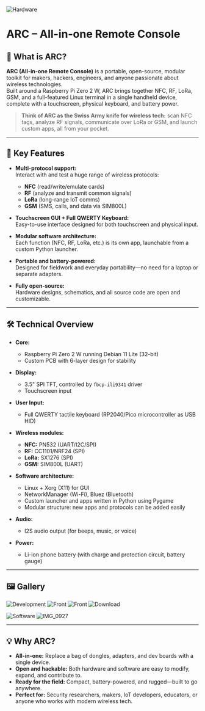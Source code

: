 ![Hardware](https://github.com/user-attachments/assets/97f00517-e868-492f-8eb3-124fec76963c)
# ARC – All-in-one Remote Console

## 🚀 What is ARC?

**ARC (All-in-one Remote Console)** is a portable, open-source, modular toolkit for makers, hackers, engineers, and anyone passionate about wireless technologies.  
Built around a Raspberry Pi Zero 2 W, ARC brings together NFC, RF, LoRa, GSM, and a full-featured Linux terminal in a single handheld device, complete with a touchscreen, physical keyboard, and battery power.

> **Think of ARC as the Swiss Army knife for wireless tech:** scan NFC tags, analyze RF signals, communicate over LoRa or GSM, and launch custom apps, all from your pocket.

---


## 🎯 Key Features

- **Multi-protocol support:**  
  Interact with and test a huge range of wireless protocols:  
  - **NFC** (read/write/emulate cards)  
  - **RF** (analyze and transmit common signals)  
  - **LoRa** (long-range IoT comms)  
  - **GSM** (SMS, calls, and data via SIM800L)

- **Touchscreen GUI + Full QWERTY Keyboard:**  
  Easy-to-use interface designed for both touchscreen and physical input.

- **Modular software architecture:**  
  Each function (NFC, RF, LoRa, etc.) is its own app, launchable from a custom Python launcher.

- **Portable and battery-powered:**  
  Designed for fieldwork and everyday portability—no need for a laptop or separate adapters.

- **Fully open-source:**  
  Hardware designs, schematics, and all source code are open and customizable.

---

## 🛠️ Technical Overview

- **Core:**  
  - Raspberry Pi Zero 2 W running Debian 11 Lite (32-bit)
  - Custom PCB with 6-layer design for stability

- **Display:**  
  - 3.5" SPI TFT, controlled by `fbcp-ili9341` driver  
  - Touchscreen input

- **User Input:**  
  - Full QWERTY tactile keyboard (RP2040/Pico microcontroller as USB HID)

- **Wireless modules:**  
  - **NFC:** PN532 (UART/I2C/SPI)  
  - **RF:** CC1101/NRF24 (SPI)  
  - **LoRa:** SX1276 (SPI)  
  - **GSM:** SIM800L (UART)

- **Software architecture:**  
  - Linux + Xorg (X11) for GUI
  - NetworkManager (Wi-Fi), Bluez (Bluetooth)
  - Custom launcher and apps written in Python using Pygame
  - Modular structure: new apps and protocols can be added easily

- **Audio:**  
  - I2S audio output (for beeps, music, or voice)

- **Power:**  
  - Li-ion phone battery (with charge and protection circuit, battery gauge)

---

## 🖼️ Gallery

![Development](https://github.com/user-attachments/assets/d6d2a515-0eaf-4327-b26b-5b2a4da00ada)
![Front](https://github.com/user-attachments/assets/de0579b6-031c-4c4d-8d47-989d9715a2b8)
![Front](https://github.com/user-attachments/assets/d0d650c2-c3e5-4c89-b56b-4c54f1cce6c4)
![Download](https://github.com/user-attachments/assets/97b7d35d-ce33-4349-95d9-c69049c38d88)

![Software](https://github.com/user-attachments/assets/e000bd59-a31f-419d-8945-ad2524a62cea)
![IMG_0927](https://github.com/user-attachments/assets/ee1bf564-0469-4747-a7e7-439e4b54048f)

---

## 💡 Why ARC?

- **All-in-one:** Replace a bag of dongles, adapters, and dev boards with a single device.
- **Open and hackable:** Both hardware and software are easy to modify, expand, and contribute to.
- **Ready for the field:** Compact, battery-powered, and rugged—built to go anywhere.
- **Perfect for:** Security researchers, makers, IoT developers, educators, or anyone who works with modern wireless tech.


